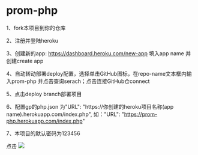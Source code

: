 # prom-php


1、fork本项目到你的仓库


2、注册并登陆heroku


3、创建新的app: https://dashboard.heroku.com/new-app 填入app name 并创建create app


4、自动转动部署deploy配置，选择单击GitHub图标，在repo-name文本框内输入prom-php 并点击查询serach；点击连接GitHub仓connect


5、点击deploy branch部署项目


6、配置gp的php.json 为"URL": "https://你创建的heroku项目名称(app name).herokuapp.com/index.php", 如："URL": "https://prom-php.herokuapp.com/index.php"


7、本项目的默认密码为123456

点击 [![](https://www.herokucdn.com/deploy/button.png)](https://heroku.com/deploy?template=https://github.com/wpyok500/prom-php/tree/masetr)

